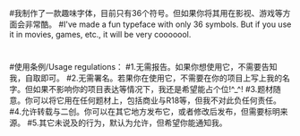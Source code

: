 #我制作了一款趣味字体，目前只有36个符号。但如果你将其用在影视、游戏等方面会非常酷。
#I've made a fun typeface with only 36 symbols. But if you use it in movies, games, etc., it will be very cooooool.
#
#使用条例/Usage regulations：
#1.无需报告。如果你想使用它，不需要告知我，自取即可。
#2.无需署名。若果你在使用它，不需要在你的项目上写上我的名字。但如果不影响你的项目表达等情况下，我还是希望能占个位!^_^!
#3.题材随意。你可以将它用在任何题材上，包括商业与R18等，但我不对此负任何责任。
#4.允许转载与二创。你可以在其它地方发布它，或者修改后发布，但需要标明来源。
#5.其它未说及的行为，默认为允许，但希望你能通知我。
